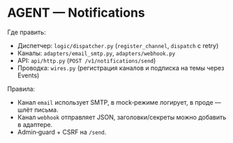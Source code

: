 # AGENT — Notifications

Где править:
- Диспетчер: `logic/dispatcher.py` (`register_channel`, `dispatch` с retry)
- Каналы: `adapters/email_smtp.py`, `adapters/webhook.py`
- API: `api/http.py` (`POST /v1/notifications/send`)
- Проводка: `wires.py` (регистрация каналов и подписка на темы через Events)

Правила:
- Канал `email` использует SMTP, в mock‑режиме логирует, в проде — шлёт письма.
- Канал `webhook` отправляет JSON, заголовки/секреты можно добавить в адаптере.
- Admin‑guard + CSRF на `/send`.

